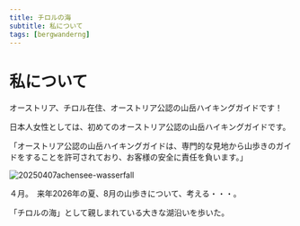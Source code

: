 ```yaml
---
title: チロルの海
subtitle: 私について
tags: [bergwanderng]
---
```


# 私について

オーストリア、チロル在住、オーストリア公認の山岳ハイキングガイドです！

日本人女性としては、初めてのオーストリア公認の山岳ハイキングガイドです。

「オーストリア公認の山岳ハイキングガイドは、専門的な見地から山歩きのガイドをすることを許可されており、お客様の安全に責任を負います。」

![20250407achensee-wasserfall]()

４月。　来年2026年の夏、8月の山歩きについて、考える・・・。

「チロルの海」として親しまれている大きな湖沿いを歩いた。

